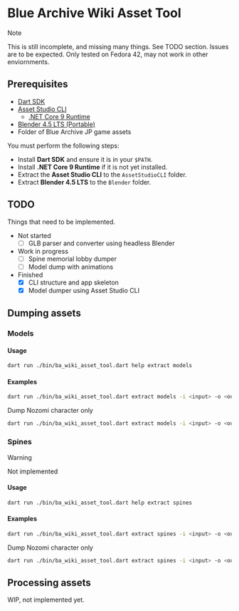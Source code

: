# Blue Archive Wiki Asset Tool

> [!NOTE]
> This is still incomplete, and missing many things. See TODO section. Issues
> are to be expected. Only tested on Fedora 42, may not work in other
> enviornments.

## Prerequisites

- [Dart SDK](https://dart.dev/get-dart#install)
- [Asset Studio CLI](https://github.com/aelurum/AssetStudio/releases/latest)
  - [.NET Core 9 Runtime](https://dotnet.microsoft.com/download/dotnet/9.0/runtime)
- [Blender 4.5 LTS (Portable)](https://www.blender.org/download/lts/4-5/#versions)
- Folder of Blue Archive JP game assets

You must perform the following steps:

* Install **Dart SDK** and ensure it is in your `$PATH`.
* Install **.NET Core 9 Runtime** if it is not yet installed.
* Extract the **Asset Studio CLI** to the `AssetStudioCLI` folder.
* Extract **Blender 4.5 LTS** to the `Blender` folder.

## TODO

Things that need to be implemented.

- Not started
    - [ ] GLB parser and converter using headless Blender
- Work in progress
    - [ ] Spine memorial lobby dumper
    - [ ] Model dump with animations
- Finished
    - [X] CLI structure and app skeleton
    - [X] Model dumper using Asset Studio CLI

## Dumping assets

### Models

#### Usage

```bash
dart run ./bin/ba_wiki_asset_tool.dart help extract models
```

#### Examples

```bash
dart run ./bin/ba_wiki_asset_tool.dart extract models -i <input> -o <output>
```

Dump Nozomi character only
```bash
dart run ./bin/ba_wiki_asset_tool.dart extract models -i <input> -o <output> --character ch0243
```

### Spines

> [!WARNING]
> Not implemented

#### Usage

```bash
dart run ./bin/ba_wiki_asset_tool.dart help extract spines
```

#### Examples

```bash
dart run ./bin/ba_wiki_asset_tool.dart extract spines -i <input> -o <output>
```

Dump Nozomi character only
```bash
dart run ./bin/ba_wiki_asset_tool.dart extract spines -i <input> -o <output> --character ch0243
```

## Processing assets

WIP, not implemented yet.
